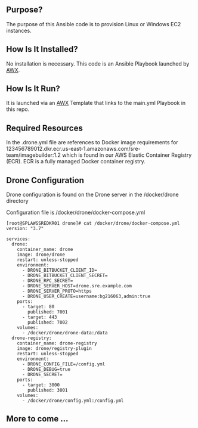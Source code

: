 Purpose?
---
The purpose of this Ansible code is to provision Linux or Windows EC2 instances.

How Is It Installed?
---
No installation is necessary.  This code is an Ansible Playbook launched by [AWX](https://awx.sre.example.com).

How Is It Run?
---
It is launched via an [AWX](https://awx.sre.example.com) Template that links to the main.yml Playbook in this repo.

Required Resources
---
In the .drone.yml file are references to Docker image requirements for 123456789012.dkr.ecr.us-east-1.amazonaws.com/sre-team/imagebuilder:1.2 which is found in our AWS Elastic Container Registry (ECR). ECR is a fully managed Docker container registry.

Drone Configuration
------------------

Drone configuration is found on the Drone server in the /docker/drone directory

Configuration file is /docker/drone/docker-compose.yml

```
[root@SPLAWSSREDKR01 drone]# cat /docker/drone/docker-compose.yml
version: "3.7"

services:
  drone:
    container_name: drone
    image: drone/drone
    restart: unless-stopped
    environment:
      - DRONE_BITBUCKET_CLIENT_ID=
      - DRONE_BITBUCKET_CLIENT_SECRET=
      - DRONE_RPC_SECRET=
      - DRONE_SERVER_HOST=drone.sre.example.com
      - DRONE_SERVER_PROTO=https
      - DRONE_USER_CREATE=username:bg216063,admin:true
    ports:
      - target: 80
        published: 7001
      - target: 443
        published: 7002
    volumes:
      - /docker/drone/drone-data:/data
  drone-registry:
    container_name: drone-registry
    image: drone/registry-plugin
    restart: unless-stopped
    environment:
      - DRONE_CONFIG_FILE=/config.yml
      - DRONE_DEBUG=true
      - DRONE_SECRET=
    ports:
      - target: 3000
        published: 3001
    volumes:
      - /docker/drone/config.yml:/config.yml
```

More to come ...
---
